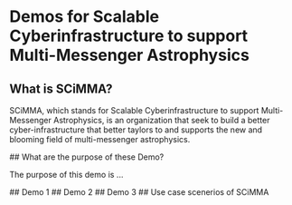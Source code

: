 # Demos for Scalable Cyberinfrastructure to support Multi-Messenger Astrophysics
## What is SCiMMA? 
<p> 
  SCiMMA, which stands for Scalable Cyberinfrastructure to support Multi-Messenger Astrophysics, is an organization that seek to build a better cyber-infrastructure that better taylors to and supports the new and blooming field of multi-messenger astrophysics. 
</p> 
## What are the purpose of these Demo? 
<p> 
  The purpose of this demo is ... 
</p> 
## Demo 1
## Demo 2 
## Demo 3
## Use case scenerios of SCiMMA 
